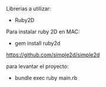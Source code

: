 Librerias a utilizar:
* Ruby2D

Para instalar ruby 2D en MAC:
* gem install ruby2d

https://github.com/simple2d/simple2d

para levantar el proyecto:
* bundle exec ruby main.rb